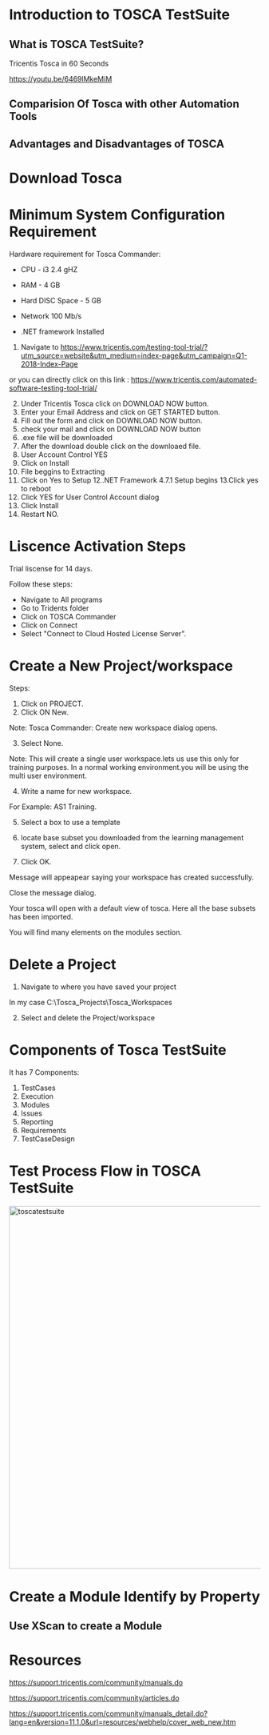 

# Introduction to TOSCA TestSuite

## What is TOSCA TestSuite?


Tricentis Tosca in 60 Seconds

https://youtu.be/6469lMkeMiM

## Comparision Of Tosca with other Automation Tools

## Advantages and Disadvantages of TOSCA



# Download Tosca

# Minimum System Configuration Requirement

Hardware requirement for Tosca Commander:

- CPU - i3 2.4 gHZ
- RAM - 4 GB
- Hard DISC Space - 5 GB
- Network 100 Mb/s

- .NET framework Installed


1. Navigate to https://www.tricentis.com/testing-tool-trial/?utm_source=website&utm_medium=index-page&utm_campaign=Q1-2018-Index-Page

or you can directly click on this link : https://www.tricentis.com/automated-software-testing-tool-trial/

2. Under Tricentis Tosca click on DOWNLOAD NOW button.
3. Enter your Email Address and click on GET STARTED button.
4. Fill out the form and click on DOWNLOAD NOW button.
5. check your mail and click on DOWNLOAD NOW button
6. .exe file will be downloaded
7. After the download double click on the downloaed file.
8. User Account Control YES
9. Click on Install
10. File beggins to Extracting
11. Click on Yes to Setup
12..NET Framework 4.7.1 Setup begins
13.Click yes to reboot
14. Click YES for User Control Account dialog
15. Click Install
16. Restart NO.

# Liscence Activation Steps
Trial liscense for 14 days.

Follow these steps:

- Navigate to All programs
- Go to Tridents folder
- Click on TOSCA Commander
- Click on Connect
- Select "Connect to Cloud Hosted License Server".


# Create a New Project/workspace
Steps:
1. Click on PROJECT.
2. Click ON New.

Note: Tosca Commander: Create new workspace dialog opens.

3. Select None. 

Note: This will create a single user workspace.lets us use this only for training purposes. In a normal working environment.you will be using the multi user environment.


4. Write a name for new workspace.

For Example: AS1 Training.

5. Select a box to use a template

6. locate base subset you downloaded from the learning management system, select and click open.

7. Click OK.

Message will appeapear saying your workspace has created successfully.

Close the message dialog.

Your tosca will open with a default view of tosca. Here all the base subsets has been imported.

You will find many elements on the modules section.

# Delete a Project

1. Navigate to where you have saved your project

In my case C:\Tosca_Projects\Tosca_Workspaces

2. Select and delete the Project/workspace

# Components of Tosca TestSuite
It has 7 Components:

1. TestCases
2. Execution
3. Modules
4. Issues
5. Reporting
6. Requirements
7. TestCaseDesign

# Test Process Flow in TOSCA TestSuite

<img width="725" alt="toscatestsuite" src="https://user-images.githubusercontent.com/10678180/39542272-b55fe240-4e0d-11e8-9a6e-43d4a2c7b3e1.png">



# Create a Module Identify by Property
## Use XScan to create a Module
















# Resources
https://support.tricentis.com/community/manuals.do

https://support.tricentis.com/community/articles.do

https://support.tricentis.com/community/manuals_detail.do?lang=en&version=11.1.0&url=resources/webhelp/cover_web_new.htm


